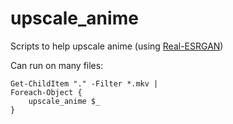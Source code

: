 # upscale_anime
Scripts to help upscale anime (using [Real-ESRGAN](https://github.com/xinntao/Real-ESRGAN))

Can run on many files:
```
Get-ChildItem "." -Filter *.mkv | 
Foreach-Object {
    upscale_anime $_
}
```
